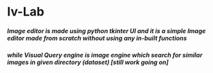 # Iv-Lab 
##### Image editor is made using python tkinter UI and it is a simple Image editor made from scratch without using any in-built functions
##### while Visual Query engine is image engine which search for similar images in given directory (dataset) [still work going on]
